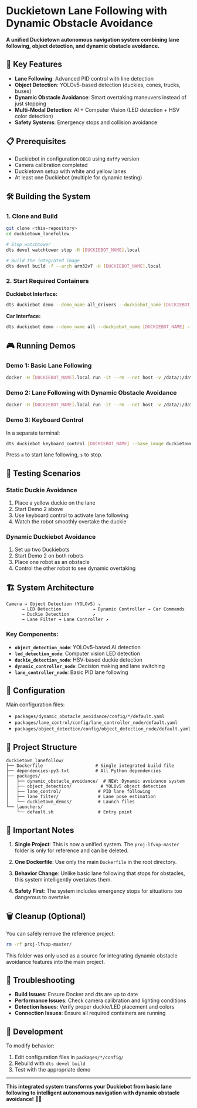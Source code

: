# Duckietown Lane Following with Dynamic Obstacle Avoidance

**A unified Duckietown autonomous navigation system combining lane following, object detection, and dynamic obstacle avoidance.**

## 🚀 Key Features

- **Lane Following**: Advanced PID control with line detection
- **Object Detection**: YOLOv5-based detection (duckies, cones, trucks, buses)
- **Dynamic Obstacle Avoidance**: Smart overtaking maneuvers instead of just stopping
- **Multi-Modal Detection**: AI + Computer Vision (LED detection + HSV color detection)
- **Safety Systems**: Emergency stops and collision avoidance

## 📋 Prerequisites

- Duckiebot in configuration `DB18` using `daffy` version
- Camera calibration completed
- Duckietown setup with white and yellow lanes
- At least one Duckiebot (multiple for dynamic testing)

## 🛠 Building the System

### 1. Clone and Build
```bash
git clone <this-repository>
cd duckietown_lanefollow

# Stop watchtower
dts devel watchtower stop -H [DUCKIEBOT_NAME].local

# Build the integrated image
dts devel build -f --arch arm32v7 -H [DUCKIEBOT_NAME].local
```

### 2. Start Required Containers

**Duckiebot Interface:**
```bash
dts duckiebot demo --demo_name all_drivers --duckiebot_name [DUCKIEBOT_NAME] --package_name duckiebot_interface --image duckietown/dt-duckiebot-interface:daffy
```

**Car Interface:**
```bash
dts duckiebot demo --demo_name all --duckiebot_name [DUCKIEBOT_NAME] --package_name car_interface --image duckietown/dt-car-interface:daffy
```

## 🎮 Running Demos

### Demo 1: Basic Lane Following
```bash
docker -H [DUCKIEBOT_NAME].local run -it --rm --net host -v /data/:/data/ duckietown/dt-core:master-arm32v7 roslaunch duckietown_demos lane_following.launch veh:=[DUCKIEBOT_NAME]
```

### Demo 2: Lane Following with Dynamic Obstacle Avoidance
```bash
docker -H [DUCKIEBOT_NAME].local run -it --rm --net host -v /data/:/data/ duckietown/dt-core:master-arm32v7 roslaunch duckietown_demos lane_following_with_dynamic_avoidance.launch veh:=[DUCKIEBOT_NAME]
```

### Demo 3: Keyboard Control
In a separate terminal:
```bash
dts duckiebot keyboard_control [DUCKIEBOT_NAME] --base_image duckietown/dt-core:daffy-amd64
```
Press `a` to start lane following, `s` to stop.

## 🧪 Testing Scenarios

### Static Duckie Avoidance
1. Place a yellow duckie on the lane
2. Start Demo 2 above
3. Use keyboard control to activate lane following
4. Watch the robot smoothly overtake the duckie

### Dynamic Duckiebot Avoidance
1. Set up two Duckiebots
2. Start Demo 2 on both robots
3. Place one robot as an obstacle
4. Control the other robot to see dynamic overtaking

## 🏗 System Architecture

```
Camera → Object Detection (YOLOv5) ↘
      → LED Detection            → Dynamic Controller → Car Commands
      → Duckie Detection         ↗
      → Lane Filter → Lane Controller ↗
```

### Key Components:
- **`object_detection_node`**: YOLOv5-based AI detection
- **`led_detection_node`**: Computer vision LED detection
- **`duckie_detection_node`**: HSV-based duckie detection
- **`dynamic_controller_node`**: Decision making and lane switching
- **`lane_controller_node`**: Basic PID lane following

## 🔧 Configuration

Main configuration files:
- `packages/dynamic_obstacle_avoidance/config/*/default.yaml`
- `packages/lane_control/config/lane_controller_node/default.yaml`
- `packages/object_detection/config/object_detection_node/default.yaml`

## 📁 Project Structure

```
duckietown_lanefollow/
├── Dockerfile                    # Single integrated build file
├── dependencies-py3.txt          # All Python dependencies
├── packages/
│   ├── dynamic_obstacle_avoidance/  # NEW: Dynamic avoidance system
│   ├── object_detection/           # YOLOv5 object detection
│   ├── lane_control/              # PID lane following
│   ├── lane_filter/               # Lane pose estimation
│   └── duckietown_demos/          # Launch files
└── launchers/
    └── default.sh                 # Entry point
```

## 🚨 Important Notes

1. **Single Project**: This is now a unified system. The `proj-lfvop-master` folder is only for reference and can be deleted.

2. **One Dockerfile**: Use only the main `Dockerfile` in the root directory.

3. **Behavior Change**: Unlike basic lane following that stops for obstacles, this system intelligently overtakes them.

4. **Safety First**: The system includes emergency stops for situations too dangerous to overtake.

## 🗑 Cleanup (Optional)

You can safely remove the reference project:
```bash
rm -rf proj-lfvop-master/
```

This folder was only used as a source for integrating dynamic obstacle avoidance features into the main project.

## 🐛 Troubleshooting

- **Build Issues**: Ensure Docker and dts are up to date
- **Performance Issues**: Check camera calibration and lighting conditions
- **Detection Issues**: Verify proper duckie/LED placement and colors
- **Connection Issues**: Ensure all required containers are running

## 📝 Development

To modify behavior:
1. Edit configuration files in `packages/*/config/`
2. Rebuild with `dts devel build`
3. Test with the appropriate demo

---

**This integrated system transforms your Duckiebot from basic lane following to intelligent autonomous navigation with dynamic obstacle avoidance! 🦆🚗** 